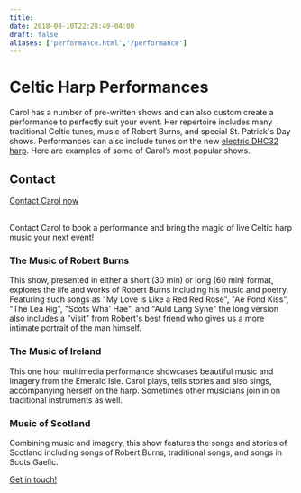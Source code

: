 ```yaml
---
title: 
date: 2018-08-10T22:28:49-04:00
draft: false
aliases: ['performance.html','/performance']
---
```


<div class="row">
<div class="col-md-8">
<h1>Celtic Harp Performances</h1>

<p class="lead">Carol has a number of pre-written shows and can also custom create a performance to perfectly suit your event. Her repertoire includes many traditional Celtic tunes, music of Robert Burns, and special St. Patrick's Day shows. Performances can also include tunes on the new <a href="/harps">electric DHC32 harp</a>. Here are examples of some of Carol’s most popular shows.</p></div>

<div class="sidebar col-md-4"><h2>Contact</h2><a class="btn btn-primary" href="/contact">Contact Carol now</a><br /><br /><p>Contact Carol to book a performance and bring the magic of live Celtic harp music your next event!</p></div></div>

<div class="row shows">

<div class="col-md-4"><h3>The Music of Robert Burns</h3><div class="showheader burns"></div><p>This show, presented in either a short (30 min) or long (60 min) format, explores the life and works of Robert Burns including his music and poetry. Featuring such songs as "My Love is Like a Red Red Rose", "Ae Fond Kiss", "The Lea Rig", "Scots Wha' Hae", and "Auld Lang Syne" the long version also includes a "visit" from Robert's best friend who gives us a more intimate portrait of the man himself.</p></div>

<div class="col-md-4"><h3>The Music of Ireland</h3><div class="showheader ireland"></div><p>This one hour multimedia performance showcases beautiful music and imagery from the Emerald Isle. Carol plays, tells stories and also sings, accompanying herself on the harp. Sometimes other musicians join in on traditional instruments as well.</p></div>

<div class="col-md-4"><h3>Music of Scotland</h3><div class="showheader scotland"></div><p>Combining music and imagery, this show features the songs and stories of Scotland including songs of Robert Burns, traditional songs, and songs in Scots Gaelic.</p></div></div>

<div class="row"><div class="col-md-12"><a class="btn btn-primary btn-large" href="/contact">Get in touch!</a></div>
</div>
